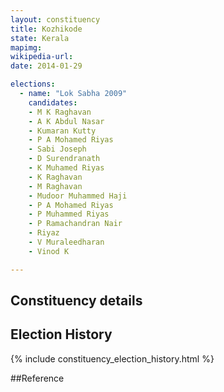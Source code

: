 ```yaml
---
layout: constituency
title: Kozhikode
state: Kerala
mapimg: 
wikipedia-url: 
date: 2014-01-29

elections: 
  - name: "Lok Sabha 2009"
    candidates: 
    - M K Raghavan 
    - A K Abdul Nasar 
    - Kumaran Kutty 
    - P A Mohamed Riyas 
    - Sabi Joseph 
    - D Surendranath 
    - K Muhamed Riyas 
    - K Raghavan 
    - M Raghavan 
    - Mudoor Muhammed Haji 
    - P A Mohamed Riyas 
    - P Muhammed Riyas 
    - P Ramachandran Nair 
    - Riyaz 
    - V Muraleedharan 
    - Vinod K 

---
```

## Constituency details


## Election History
{% include constituency_election_history.html %}

##Reference
